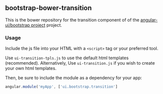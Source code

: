 
## bootstrap-bower-transition

This is the bower repository for the transition component of of the [angular-ui/bootstrap project](https://github.com/angular-ui/bootstrap) project.

### Usage

Include the js file into your HTML with a `<script>` tag or your preferred tool.

Use `ui-transition-tpls.js` to use the default html templates (recommended). Alternatively, Use `ui-transition.js` if you wish to create your own html templates.

Then, be sure to include the module as a dependency for your app:
```js
angular.module('myApp', ['ui.bootstrap.transition']
```


